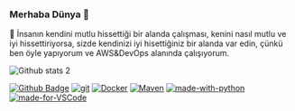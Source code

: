 ### Merhaba Dünya 👋
🔭 İnsanın kendini mutlu hissettiği bir alanda çalışması, kenini nasıl mutlu ve iyi hissettiriyorsa, sizde kendinizi iyi hisettiğiniz bir alanda var edin, çünkü ben öyle yapıyorum ve AWS&DevOps alanında çalışıyorum.

<!--
**firetigers/firetigers** is a ✨ _special_ ✨ repository because its `README.md` (this file) appears on your GitHub profile.

Here are some ideas to get you started:

- 🔭 I’m currently working on DevOps
- 🌱 I’m currently learning ...
- 👯 I’m looking to collaborate on ...
- 🤔 I’m looking for help with ...
- 💬 Ask me about ...
- 📫 How to reach me: ...
- 😄 Pronouns: ...
- ⚡ Fun fact: ...
--->

![Github stats 2](https://github-readme-stats.vercel.app/api?username=firetigers&show_icons=true&theme=radical)

[![Github Badge](https://img.shields.io/badge/-Github-000?style=quare&labelColor=000&logo=Github&logoColor=white&link=link)](link)
[![git](https://img.shields.io/badge/--F05032?logo=git&logoColor=ffffff)](http://git-scm.com/)
[![Docker](https://badgen.net/badge/icon/docker?icon=docker&label)](https://https://docker.com/)
[![Maven](https://badgen.net/badge/icon/maven?icon=maven&label)](https://https://maven.apache.org/)
[![made-with-python](https://img.shields.io/badge/Made%20with-Python-1f425f.svg)](https://www.python.org/)
[![made-for-VSCode](https://img.shields.io/badge/Made%20for-VSCode-1f425f.svg)](https://code.visualstudio.com/)
